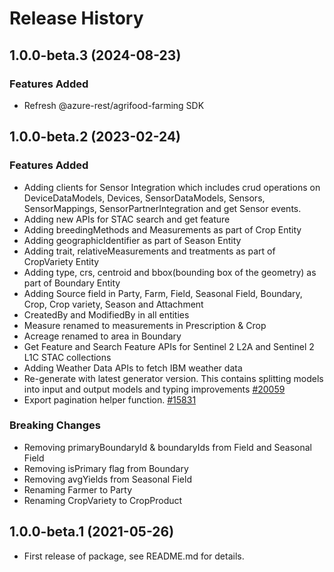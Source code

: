 # Release History

## 1.0.0-beta.3 (2024-08-23)

### Features Added
- Refresh @azure-rest/agrifood-farming SDK

## 1.0.0-beta.2 (2023-02-24)

### Features Added

- Adding clients for Sensor Integration which includes crud operations on DeviceDataModels, Devices, SensorDataModels, Sensors, SensorMappings, SensorPartnerIntegration and get Sensor events.
- Adding new APIs for STAC search and get feature
- Adding breedingMethods and Measurements as part of Crop Entity
- Adding geographicIdentifier as part of Season Entity
- Adding trait, relativeMeasurements and treatments as part of CropVariety Entity
- Adding type, crs, centroid and bbox(bounding box of the geometry) as part of Boundary Entity
- Adding Source field in Party, Farm, Field, Seasonal Field, Boundary, Crop, Crop variety, Season and Attachment
- CreatedBy and ModifiedBy in all entities
- Measure renamed to measurements in Prescription & Crop
- Acreage renamed to area in Boundary
- Get Feature and Search Feature APIs for Sentinel 2 L2A and Sentinel 2 L1C STAC collections
- Adding Weather Data APIs to fetch IBM weather data
- Re-generate with latest generator version. This contains splitting models into input and output models and typing improvements [#20059](https://github.com/Azure/azure-sdk-for-js/pull/20059)
- Export pagination helper function. [#15831](https://github.com/Azure/azure-sdk-for-js/pull/15831)

### Breaking Changes

- Removing primaryBoundaryId & boundaryIds from Field and Seasonal Field
- Removing isPrimary flag from Boundary
- Removing avgYields from Seasonal Field
- Renaming Farmer to Party
- Renaming CropVariety to CropProduct

## 1.0.0-beta.1 (2021-05-26)

- First release of package, see README.md for details.
